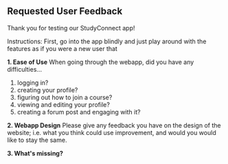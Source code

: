 ## Requested User Feedback

Thank you for testing our StudyConnect app! 

Instructions: First, go into the app blindly and just play around with the features as if you were a new user that 

**1. Ease of Use**
When going through the webapp, did you have any difficulties...

1. logging in?
2. creating your profile?
3. figuring out how to join a course?
4. viewing and editing your profile?
5. creating a forum post and engaging with it?

**2. Webapp Design**
Please give any feedback you have on the design of the website; i.e. what you think could use improvement, and would you would like to stay the same.

**3. What's missing?**
